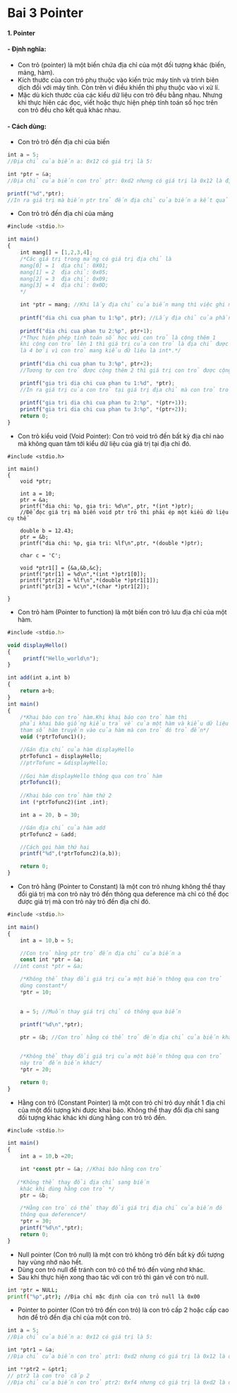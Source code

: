 
# Bai 3 Pointer
#### 1. Pointer
#### - Định nghĩa:
- Con trỏ (pointer) là một biến chứa địa chỉ của một đối tượng khác (biến, mảng, hàm).
- Kích thước của con trỏ phụ thuộc vào kiến trúc máy tính và trình biên dịch đồi với máy tính. Còn trên vi điều khiển thì phụ thuộc vào vi xử lí.
- Mặc dù kích thước của các kiểu dữ liệu con trỏ đều bằng nhau. Nhưng khi thực hiên các đọc, viết hoặc thực hiện phép tính toán số học trên con trỏ đều cho kết quả khác nhau.
#### - Cách dùng:
- Con trỏ trỏ đến địa chỉ của biến
```javascript
int a = 5; 
//Địa chỉ của biến a: 0x12 có giá trị là 5:

int *ptr = &a; 
//Địa chỉ của biến con trỏ ptr: 0xd2 nhưng có giá trị là 0x12 là địa chỉ của biến a

printf("%d",*ptr);
//In ra giá trị mà biến ptr trỏ đến địa chỉ của biến a kết quả sẽ trả về là 5; 
```
- Con trỏ trỏ đến địa chỉ của mảng
```javascript
#include <stdio.h>

int main()
{
    int mang[] = [1,2,3,4];
    /*Các giá trị trong mảng có giá trị địa chỉ là 
    mang[0] = 1  địa chỉ: 0X01;
    mang[1] = 2  địa chỉ: 0x05;
    mang[2] = 3  địa chỉ: 0x09;
    mang[3] = 4  địa chỉ: 0x0D;
    */

    int *ptr = mang; //Khi lấy địa chỉ của biến mang thì việc ghi mang và &mang đều tương đương nhau
    
    printf("dia chi cua phan tu 1:%p", ptr); //Lấy địa chỉ của phần tử đầu tiên
    
    printf("dia chi cua phan tu 2:%p", ptr+1);
    /*Thực hiện phép tính toán số học với con trỏ là cộng thêm 1 
    khi cộng con trỏ lên 1 thì giá trị của con trỏ là địa chỉ được cộng lên 
    là 4 bởi vì con trỏ mang kiểu dữ liệu là int*.*/
    
    printf("dia chi cua phan tu 3:%p", ptr+2);
    //Tương tự con trỏ được cộng thêm 2 thì giá trị con trỏ được cộng lên 8;

    printf("gia tri dia chi cua phan tu 1:%d", *ptr);
    //In ra giá trị của con trỏ tại giá trị địa chỉ mà con trỏ trỏ được
    
    printf("gia tri dia chi cua phan tu 2:%p", *(ptr+1));
    printf("gia tri dia chi cua phan tu 3:%p", *(ptr+2));
    return 0;
}
```
- Con trỏ kiểu void (Void Pointer): Con trỏ void trỏ đến bất kỳ địa chỉ nào mà không quan tâm tới kiểu dữ liệu của giá trị tại địa chỉ đó.

```javascripts
#include <stdio.h>

int main()
{
    void *ptr;

    int a = 10;
    ptr = &a;
    printf("dia chi: %p, gia tri: %d\n", ptr, *(int *)ptr);
    //Để đọc giá trị mà biến void ptr trỏ thì phải ép một kiểu dữ liệu cụ thể

    double b = 12.43;
    ptr = &b;
    printf("dia chi: %p, gia tri: %lf\n",ptr, *(double *)ptr);

    char c = 'C';

    void *ptr1[] = {&a,&b,&c};
    printf("ptr[1] = %d\n",*(int *)ptr1[0]);
    printf("ptr[2] = %lf\n",*(double *)ptr1[1]);
    printf("ptr[3] = %c\n",*(char *)ptr1[2]);

}
```
- Con trỏ hàm (Pointer to function) là một biến con trỏ lưu địa chỉ của một hàm.
```javascript
#include <stdio.h>

void displayHello()
{
     printf("Hello_world\n");
}

int add(int a,int b)
{
    return a+b;
}
int main()
{
    /*Khai báo con trỏ hàm.Khi khai báo con trỏ hàm thì
    phải khai báo giống kiểu trả về của một hàm và kiểu dữ liệu 
    tham số hàm truyền vào của hàm mà con trỏ đó trỏ đến*/
    void (*ptrTofunc1)();

    //Gán địa chỉ của hàm displayHello
    ptrTofunc1 = displayHello;
    //ptrTofunc = &displayHello;
    
    //Gọi hàm displayHello thông qua con trỏ hàm
    ptrTofunc1();
    
    //Khai báo con trỏ hàm thứ 2 
    int (*ptrTofunc2)(int ,int);

    int a = 20, b = 30; 

    //Gán địa chỉ của hàm add  
    ptrTofunc2 = &add;

    //Cách gọi hàm thứ hai 
    printf("%d",(*ptrTofunc2)(a,b));

    return 0;
}
```
- Con trỏ hằng (Pointer to Constant) là một con trỏ nhưng không thể thay đổi giá trị mà con trỏ này trỏ đến thông qua deference mà chỉ có thể đọc được giá trị mà con trỏ này trỏ đến địa chỉ đó.
```javascript
#include <stdio.h>

int main()
{
    int a = 10,b = 5;

    //Con trỏ hằng ptr trỏ đến địa chỉ của biến a
    const int *ptr = &a;
  //int const *ptr = &a;

    /*Không thể thay đổi giá trị của một biến thông qua con trỏ 
    dùng constant*/
    *ptr = 10;
    

    a = 5; //Muốn thay giá trị chỉ có thông qua biến 

    printf("%d\n",*ptr);
    
    ptr = &b; //Con trỏ hằng có thể trỏ đến địa chỉ của biến khác


    /*Không thể thay đổi giá trị của một biến thông qua con trỏ
    này trỏ đến biến khác*/
    *ptr = 20;

    return 0;
}
```
- Hằng con trỏ (Constant Pointer) là một con trỏ chỉ trỏ duy nhất 1 địa chỉ của một đối tượng khi được khai báo. Không thể thay đổi địa chỉ sang đối tượng khác khác khi dùng hằng con trỏ trỏ đến.
```javascript
#include <stdio.h>

int main()
{
    int a = 10,b =20;

    int *const ptr = &a; //Khai báo hằng con trỏ
   
   /*Không thể thay đổi địa chỉ sang biến 
    khác khi dùng hằng con trỏ */
    ptr = &b; 

    /*Hằng con trỏ có thể thay đổi giá trị địa chỉ của biến đó 
    thông qua deference*/
    *ptr = 30;
    printf("%d\n",*ptr);
    return 0;
}
```
- Null pointer (Con trỏ null) là một con trỏ không trỏ đến bất kỳ đối tượng hay vùng nhớ nào hết.
- Dùng con trỏ null để tránh con trỏ có thể trỏ đến vùng nhớ khác.
- Sau khi thực hiện xong thao tác với con trỏ thì gán về con trỏ null. 
```bash
int *ptr = NULL;
printf("%p",ptr); //Địa chỉ mặc định của con trỏ null là 0x00
```
- Pointer to pointer (Con trỏ trỏ đến con trỏ) là con trỏ cấp 2 hoặc cấp cao hơn để trỏ đến địa chỉ của một con trỏ.
```javascript
int a = 5; 
//Địa chỉ của biến a: 0x12 có giá trị là 5:

int *ptr1 = &a; 
//Địa chỉ của biến con trỏ ptr1: 0xd2 nhưng có giá trị là 0x12 là địa chỉ của biến a

int **ptr2 = &ptr1;
// ptr2 là con trỏ cấp 2 
//Địa chỉ của biến con trỏ ptr2: 0xf4 nhưng có giá trị là 0xd2 là địa chỉ của con trỏ ptr1  
```
